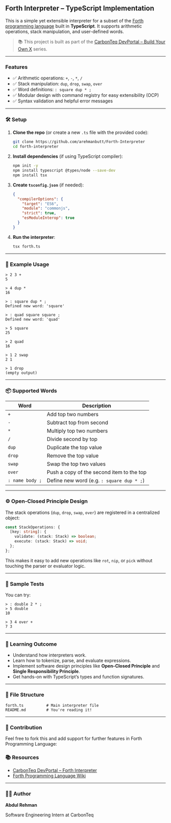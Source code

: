 ## Forth Interpreter – TypeScript Implementation

This is a simple yet extensible interpreter for a subset of the [Forth programming language](https://en.wikipedia.org/wiki/Forth_%28programming_language%29) built in **TypeScript**. It supports arithmetic operations, stack manipulation, and user-defined words.

> 📚 This project is built as part of the [CarbonTeq DevPortal – Build Your Own X](https://dev-portal.carbonteq.com/build-your-own-x/general/forth_interpreter) series.

---

### Features

- ✅ Arithmetic operations: `+`, `-`, `*`, `/`
- ✅ Stack manipulation: `dup`, `drop`, `swap`, `over`
- ✅ Word definitions: `: square dup * ;`
- ✅ Modular design with command registry for easy extensibility (OCP)
- ✅ Syntax validation and helpful error messages

---

### 🛠️ Setup

1. **Clone the repo** (or create a new `.ts` file with the provided code):

   ```bash
   git clone https://github.com/arehmanbutt/Forth-Interpreter
   cd forth-interpreter
   ```

2. **Install dependencies** (if using TypeScript compiler):

   ```bash
   npm init -y
   npm install typescript @types/node --save-dev
   npm install tsx
   ```

3. **Create `tsconfig.json`** (if needed):

   ```json
   {
     "compilerOptions": {
       "target": "ES6",
       "module": "commonjs",
       "strict": true,
       "esModuleInterop": true
     }
   }
   ```

4. **Run the interpreter**:

   ```bash
   tsx forth.ts
   ```

---

### 🚀 Example Usage

```forth
> 2 3 +
5

> 4 dup *
16

> : square dup * ;
Defined new word: 'square'

> : quad square square ;
Defined new word: 'quad'

> 5 square
25

> 2 quad
16

> 1 2 swap
2 1

> 1 drop
(empty output)
```

---

### 📦 Supported Words

| Word            | Description                               |
| --------------- | ----------------------------------------- |
| `+`             | Add top two numbers                       |
| `-`             | Subtract top from second                  |
| `*`             | Multiply top two numbers                  |
| `/`             | Divide second by top                      |
| `dup`           | Duplicate the top value                   |
| `drop`          | Remove the top value                      |
| `swap`          | Swap the top two values                   |
| `over`          | Push a copy of the second item to the top |
| `: name body ;` | Define new word (e.g. `: square dup * ;`) |

---

### ⚙️ Open-Closed Principle Design

The stack operations (`dup`, `drop`, `swap`, `over`) are registered in a centralized object:

```ts
const StackOperations: {
  [key: string]: {
    validate: (stack: Stack) => boolean;
    execute: (stack: Stack) => void;
  };
};
```

This makes it easy to add new operations like `rot`, `nip`, or `pick` without touching the parser or evaluator logic.

---

### 🧪 Sample Tests

You can try:

```forth
> : double 2 * ;
> 5 double
10

> 3 4 over +
7 3
```

---

### 🧠 Learning Outcome

- Understand how interpreters work.
- Learn how to tokenize, parse, and evaluate expressions.
- Implement software design principles like **Open-Closed Principle** and **Single Responsibility Principle**.
- Get hands-on with TypeScript’s types and function signatures.

---

### 📁 File Structure

```
forth.ts          # Main interpreter file
README.md         # You're reading it!
```

---

### 🤝 Contribution

Feel free to fork this and add support for further features in Forth Programming Language:

### 📚 Resources

- [CarbonTeq DevPortal – Forth Interpreter](http://dev-portal.carbonteq.com/build-your-own-x/general/forth_interpreter)
- [Forth Programming Language Wiki](https://en.wikipedia.org/wiki/Forth_%28programming_language%29)

---

### 🧑‍💻 Author

**Abdul Rehman**

Software Engineering Intern at CarbonTeq
